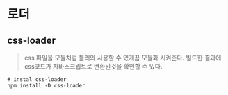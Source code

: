 # 로더

## css-loader
> css 파일을 모듈처럼 불러와 사용할 수 있게끔 모듈화 시켜준다.
> 빌드한 결과에 css코드가 자바스크립트로 변환된것을 확인할 수 있다.

```
# instal css-loader
npm install -D css-loader
```